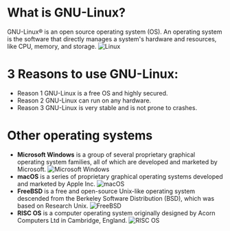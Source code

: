 # What is GNU-Linux?
GNU-Linux® is an open source operating system (OS). An operating system is the software that directly manages a system's hardware and resources, like CPU, memory, and storage.
![Linux](https://logos-world.net/wp-content/uploads/2020/09/Linux-Logo.png)
# 3 Reasons to use GNU-Linux:
* Reason 1 GNU-Linux is a free OS and highly secured.
* Reason 2 GNU-Linux can run on any hardware.
* Reason 3 GNU-Linux is very stable and is not prone to crashes.
# Other operating systems
* **Microsoft Windows** is a group of several proprietary graphical operating system families, all of which are developed and marketed by Microsoft. 
![Microsoft Windows](http://logok.org/wp-content/uploads/2014/12/Windows-logo-2012.png)
* **macOS** is a series of proprietary graphical operating systems developed and marketed by Apple Inc.
![macOS](https://upload.wikimedia.org/wikipedia/commons/2/22/MacOS_logo_%282017%29.svg) 
* **FreeBSD** is a free and open-source Unix-like operating system descended from the Berkeley Software Distribution (BSD), which was based on Research Unix.
![FreeBSD](https://1000logos.net/wp-content/uploads/2021/04/FreeBSD-logo.png)
* **RISC OS** is a computer operating system originally designed by Acorn Computers Ltd in Cambridge, England. 
![RISC OS](https://upload.wikimedia.org/wikipedia/en/2/2f/Riscos_rool_logo_cog_svgedit_fitcanvastocontent.svg)
